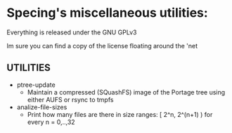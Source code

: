 Specing's miscellaneous utilities:
==================================

Everything is released under the GNU GPLv3

Im sure you can find a copy of the license floating around the 'net

UTILITIES
------------------------------------------------------------------------------
 - ptree-update 
 	- Maintain a compressed (SQuashFS) image of the Portage tree using either AUFS or rsync to tmpfs
 - analize-file-sizes
	- Print how many files are there in size ranges: [ 2^n, 2^(n+1) ) for every n = 0,..,32
